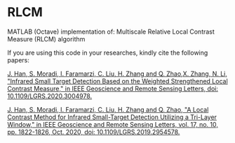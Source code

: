 # RLCM
MATLAB (Octave) implementation of:
Multiscale Relative Local Contrast Measure (RLCM) algorithm

If you are using this code in your researches, kindly cite the following papers:

[J. Han, S. Moradi, I. Faramarzi, C. Liu, H. Zhang and Q. Zhao,X. Zhang, N. Li, "Infrared Small Target Detection Based on the Weighted Strengthened Local Contrast Measure," in IEEE Geoscience and Remote Sensing Letters, doi: 10.1109/LGRS.2020.3004978.](https://ieeexplore.ieee.org/abstract/document/9130832)

[J. Han, S. Moradi, I. Faramarzi, C. Liu, H. Zhang and Q. Zhao, "A Local Contrast Method for Infrared Small-Target Detection Utilizing a Tri-Layer Window," in IEEE Geoscience and Remote Sensing Letters, vol. 17, no. 10, pp. 1822-1826, Oct. 2020, doi: 10.1109/LGRS.2019.2954578.](https://ieeexplore.ieee.org/abstract/document/8922738)

